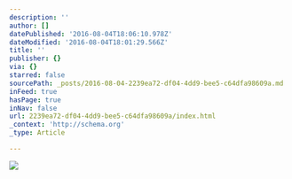 ```yaml
---
description: ''
author: []
datePublished: '2016-08-04T18:06:10.978Z'
dateModified: '2016-08-04T18:01:29.566Z'
title: ''
publisher: {}
via: {}
starred: false
sourcePath: _posts/2016-08-04-2239ea72-df04-4dd9-bee5-c64dfa98609a.md
inFeed: true
hasPage: true
inNav: false
url: 2239ea72-df04-4dd9-bee5-c64dfa98609a/index.html
_context: 'http://schema.org'
_type: Article

---
```

![](https://the-grid-user-content.s3-us-west-2.amazonaws.com/bfb000b7-eed3-4cd7-a164-da57c80638d3.jpg)